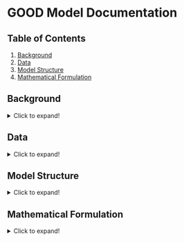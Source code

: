 # GOOD Model Documentation

## Table of Contents
1. [Background](#background)
2. [Data](#data)
3. [Model Structure](#model-structure)
4. [Mathematical Formulation](#mathematical-formulation)

## Background
<details>
<summary>Click to expand!</summary>

The Grid Optimized Operation Dispatch (GOOD) model was developed by Prof. Alan Jenn to investigate the impact of transportation electrification policies on the electric grid. The first version of the GOOD model relied on a combination of R (pre- and post-processing data) and GAMS (optimization). The present version is open source leveraging Python’s object-oriented programming structure and host of third-party libraries. The model uses Pyomo, a Python optimization package enabling LP, MIP, NLP, and a variety of other problem types.

### Purpose & Target User Group
The model is intended for researchers and policy makers to assess the impact of transportation decarbonization policies on the electric grid. It enables to conduct independent analysis within common modeling framework and shared data inputs to better evaluate the outcomes of different policy approaches.

### Prior Work & Use
The model has been used by Prof. Alan Jenn in prior work, including:

- Alan Jenn. "Emissions of electric vehicles in California's transition to carbon neutrality." Applied Energy. (2023). [DOI](https://doi.org/10.1016/j.apenergy.2023.120974)
- Wanshi Hong, Alan Jenn, and Bin Wang. "Electrified autonomous freight benefit analysis on fleet, infrastructure and grid leveraging Grid-Electrified Mobility (GEM) model.” Applied Energy. (2023) [DOI](https://doi.org/10.1016/j.apenergy.2023.120760)
- Yanning Li, Xinwei Li, and Alan Jenn. "Evaluating the emission benefits of shared autonomous electric vehicle fleets: A case study in California." Applied Energy. (2022). [DOI](https://doi.org/10.1016/j.apenergy.2022.119638)
- Fan Tong, Derek Wolfson, Alan Jenn, Corinne D. Scown, and Maximilian Auffhammer. "Energy consumption and charging load profiles from long-haul truck electrification in the United States." Environmental Research: Infrastructure and Sustainability 1, no. 2 (2021). [DOI](https://doi.org/10.1088/2634-4505/ac186a)
- Fan Tong, Alan Jenn, Derek Wolfson, Corrine Scown, Maximilian Auffhammer. “Health and Climate Impacts from Long-Haul Truck Electrification.” Environmental Science & Technology. (2021). [DOI](https://doi.org/10.1021/acs.est.1c01273)
- Colin JR Sheppard, Alan T. Jenn, Jeffery Buyers Greenblatt, Gordon S. Bauer, and Brian F. Gerke. “Private Versus Shared, Automated Electric Vehicles for US Personal Mobility: Energy Use, Greenhouse Gas Emissions, Grid Integration and Cost Impacts.” Environmental Science & Technology. (2021). [DOI](https://doi.org/10.1021/acs.est.0c06655)
- Alan Jenn, Kyle Clark-Sutton, Michael P. Gallaher, and Jeffrey Petrusa. “Environmental impacts of extreme fast charging.” Environmental Research Letters. (2020). [DOI](https://doi.org/10.1088/1748-9326/ab9870)
- Colin JR Sheppard, Gordon S. Bauer, Brian F. Gerke, Jeffery B. Greenblatt, Alan T. Jenn, and Anand R. Gopal. “A joint optimization scheme for the planning and operations of shared, autonomous, electric vehicle fleets serving mobility on demand”. Transportation Research Record (2019), pp. 1–19. [DOI](https://doi.org/10.1177/0361198119838270)

</details>

## Data
<details>
<summary>Click to expand!</summary>

### Data Sources

The model leverages data from the Environmental Protection Agency’s (EPA) [Emissions & Generation Integrated Database (eGRID)](https://www.epa.gov/egrid), [National Electric Energy Data System (NEEDS)](https://www.epa.gov/power-sector-modeling/national-electric-energy-data-system-needs) database, and [Power Sector Modeling Platform Using IPM](https://www.epa.gov/power-sector-modeling/2023-reference-case). The databases provide the portfolio of generators, their corresponding emission factors, and the capacity and cost of different generation resources for capacity expansion planning. Most of the input parameters are contained within eGRID and NEEDS.

#### eGRID
There is one input from eGRID: power plant characteristics.

**File: egrid2020_data_plants.csv**

This file contains attribute information about power plants in the US. Location information of interest includes:
- `UTLSRVNM` = utility
- `NERC` = NERC region
- `SUBRGN` = NEMS region
- `FIPSST` = State (FIPS code)
- `FIPSCNTY` = County (FIPS code)
- `LAT` = Latitude coordinates
- `LON` = Longitude coordinates
- `PLPRMFL` = Primary fuel
- `PLNOXRTA` = Annual emissions rate of NOx [lb/MWh]
- `PLSO2RTA` = Annual emissions rate of SO2 [lb/MWh]
- `PLCO2RTA` = Annual emissions rate of CO2 [lb/MWh]
- `PLCH4RTA` = Annual emissions rate of CH4 [lb/MWh]
- `PLN2ORTA` = Annual emissions rate of N2O [lb/MWh]

#### NEEDS
There are two primary files for NEEDS: power plant characteristics by IPM region and inter-IPM region transmission capacity and cost.

**File: needs_v617_parsed.csv**

This file contains attribute information about power plants in the US including:
- `RegionName` = IPM region
- `StateName` = State
- `CountyName` = County
- `PlantType` = Plant Type
- `FuelType` = Fuel Type
- `FossilUnit` = Indicator for fossil plant
- `Capacity` = Plant power capacity [MW]
- `Firing` = Type of firing system in coal plants
- `Bottom` = Type of bottom ash in coal plants
- `EMFControls` = Emission factor controls in coal plants
- `FuelCostTotal` = Annual cost of fuel [$]
- `FuelUsedTotal` = Annual volume of fuel used [MMBtu]
- `VOMCostTotal` = Cost of variable operations and maintenance [$/MWh]

Firing, Bottom, and EMFControls are necessary to pair with a separate dataset to get an approximation of the particulate emissions from coal plants.

The eGrid and NEEDS files can be merged via the ORISPL (in eGRID) and ORISCode (in NEEDS) columns, referring to the ORIS ID that is a standardized index for power plants in the United States.

**File: needs_v6_transmission.csv**

This file contains all information related to the parameters *c<sup>transCost</sup>* and *c<sup>transCap</sup>*. All combination of regions that have some capacity or transmission tariff (wheeling costs) are contained within this file. One important thing to note is that the transmission values are not symmetrical, capacity in one direction does not necessarily mean that the same capacity exists in the other direction.

### Data Parsing

#### Understanding fuel types
There are several different columns across the two datasets that provide indicators for what type of fuel a power plant uses to generate electricity. This isn’t entirely straightforward because a power plant can have multiple units or generators, and they may not always use the same fuel. For example, you could have a coal plant that has an oil generator backup (since this can be used to provide on-site power, or to even assist in the startup of the primary boiler). For the most part, the PLPRMFL provides the best sense of this, as it designates the dominant fuel as the primary fuel type for a power plant. However, there are sometimes reporting exemptions for power plants under a certain size, or if they have been exempted from emissions reporting through legacy policies - leading to a few instances of blank fuel types in the eGRID dataset. We can fix these by examining the plant categories in the NEEDS dataset and parsing in the correct fuel type. 

#### Fixing fuel costs
For all thermal generators, fuel costs (‘dispatch costs’) are not directly included within the dataset. They are calculated by combining total annual fuel cost, total annual fuel used, and heat rate to produce a cost per MWh.

![Fuel Cost Equation](https://latex.codecogs.com/svg.image?%7Bfuelcost%7D=%5Cleft(%5Cfrac%7BFuelCostTotal%7D%7BFuelUsedTotal%7D%5Cright)%5Ctimes%7BHeatRate%7D)

The fuel costs are further modified to account for generators with $0 fuel costs. First, for simplicity, we set the fuel costs of hydro and pumped storage to 0 and aim to modify constraints on water supply directly through constraints. Second, fossil plants that have reported costs of \$0 for their fuel supply we assign costs of fuel equal to the average cost of the same fuel within the same IPM region (accounting for inter-regional variability in fuel costs). Fuel costs are assigned by sampling the distribution of costs from neighboring regions for the same generator type and mapping the distribution sample to the $0 generators. The sample is grouped by location, generator type, and plant capacity to capture differences in costs due to capacities (e.g., economies of scale). This approach ensures the economic dispatch operation of the model is tied more closely to capacity of plants. If the sampling did not include capacity, then high capacity, $0 generators may have a low-capacity generator cost applied, which would not accurately reflect the different operating conditions due to capacity. 

#### Fixing emission rates
Many non-combustion plants have reported emission rates in the eGRID dataset typically due to on-site backup generators. To simplify, the emissions are simply set to 0 for these generators. For fossil plants that do not have information on emission rates, we set emissions to be equivalent to the average plant of the same fuel type with a similar overall capacity and heat rate.

**File: c01s01.pdf - c01s11.pdf**
These series of files provide information on particulate emission rates of different types of plants and allow us to supplement the emissions rates tracked by eGRID with additional information on condensable PM emissions rates. Each .pdf file contains information on the emissions associated with corresponding fuel types, broken down by specific attributes of each generator. The modifications look something like:

#### Aggregating generators
The raw data includes ~19,000 generators across the IPM regions. Including all generators in the model would cause the model to grow exponentially in size and become intractable to solve. To correct this, the generators are aggregated by IPM region grouped around heat rate, emissions rate, and fuel cost. In order retain model fidelity, generators are not aggregated into a single unit or type; for example, all combined cycle natural generators are combined into a single unit within the region. Prior model versions have settled around 5,000 generators across all US IPM regions as the appropriate amount of ensure model tractability and fidelity of results. 

Presently, the raw data is condensed to 5,000 generators by creating a node-link graph from each IPM region where each generator is a node and assigning the heat rate, emissions rate, and cost as node characteristics. In general, this approach applies k-means clustering to a graph.  Within the link component,  the ‘distance’ or difference between each nodal element is calculated between the source and target. Next, a weighted distance (difference) function is used to compose all the nodal characteristics into a single metric – ‘weighted distance’. The weighted distance is, 

![Weighted Distance Equation](https://latex.codecogs.com/svg.image?%5CLARGE%20e%5E%7B-%5Cleft%5Bw_1%5Ctimes%5Cfrac%7Blink_%7Bemissionsrate%7D%7D%7Blimit_%7Bemissionsrate%7D%7D&plus;w_2%5Ctimes%5Cfrac%7Blink_%7Bheatrate%7D%7D%7Blimit_%7Bheatrate%7D%7D&plus;w_3%5Ctimes%5Cfrac%7Blink_%7Bfuelcost%7D%7D%7Blimit_%7Bfuelcost%7D%7D%5Cright%5D%7D)

where *w<sub>1</sub>*, *w<sub>2</sub>*, and *w<sub>3</sub>* are equal to 1. The links are filtered by setting the maximum ‘distance’ or difference for each metric (emissions rate = 2,000; heat rate = 2,000; fuel costs = 10). The filtering enables a user to flexibly set the limits for which generators should be linked together in each graph. Once the links are filtered, the communities are found using the weighted distance values calculated; communities are groupings of nodes like clusters of data points used in traditional k-means analysis. The communities are found using the networkx.greedy_modularity_communities where weight is set the ‘weighted_distance’. The weighting determines which links should be prioritized when identifying a community. Thus, if the weights (*w<sub>1</sub>*, *w<sub>2</sub>*, and *w<sub>3</sub>*) are changed then a community will be formed that reflects either emissions rate, heat rate, or fuel cost more. For example, if a user wants is performing a model run that requires more specific emissions results, they will decrease the weight placed emissions rate as the exponential decay function will minimize the impact of higher weights and increase the impact of lower weights. The number of communities can be adjusted by changing the resolution. To reached ~5,000 generators, the resolution is set to 1.1. 

#### Power Sector Modeling Platform
The Power Sector Modeling Platform provides multiple datasets: 

- **File: Table 4-39 Wind Generation Profiles in EPA Platform v6.csv**
This file contains capacity factor information for wind turbines in kWh generation per MW of capacity. This information is broken down by IPM region, resource group, month, day of the month, and hour. This provides information on c^windCF.
- **File: table_2-2_load_duration_curves_used_in_epa_platform_v6.csv**
This file contains information on the demand loads in each IPM region, broken down by month, day, and hour of the year. This provides information on c^demandLoad.
- **File: table_4-38_onshore_regional_potential_wind_capacity_mw_by_trg_and_cost_class_in_epa_platform_v6.csv**
This file contains information on the maximum available wind resource (MW) broken down by IPM region, resource group, and cost class. This provides information on c^windMax.
- **File: table_4-40_capital_cost_adder_for_new_onshore_wind_plants_in_epa_platform_v6.csv**
This file contains information on the capital cost of installing new wind resources ($/MW) broken down by IPM region, resource group, and cost class. This provides information on c^windCost.
- **File: table_4-41_solar_photovoltaic_regional_potential_capacity_mw_by_resource_and_cost_class_in_epa_platform_v6.csv**
This file contains information on the maximum available source resource (MW) broken down by IPM region, resource group, and cost class. This provides information on c^solarMax.
- **File: table_4-43_solar_photovoltaic_generation_profiles_in_epa_platform_v6.csv**
This file contains capacity factor information for solar PV in kWh generation per MW of capacity. This information is broken down by IPM region, resource group, month, day of the month, and hour. This provides information on c^solarCF.
- **File: table_4-44_capital_cost_adder_for_new_solar_pv_plants_in_epa_platform_v6.csv**
This file contains information on the capital cost of installing new solar resources ($/MW) broken down by IPM region, resource group, and cost class. This provides information on c^solarCost.
- **File: Table 3-23 State Power Regulations included in EPA Platform v6.pdf**
This file contains state-level regulations that provide guidance for formation of constraints that allow for the GOOD model to reflect restrictions on operations of power generation units throughout the country. Different constraints are likely needed to capture the variety of regulations.

</details>

## Model Structure
<details>
<summary>Click to expand!</summary>

The GOOD Model leverages the object-oriented structure of Python. Using Pyomo, the model reflects the mathematical formulation—sets, parameters, variables, objectives, and constraints—as Pyomo objects. The model will still utilize Pyomo components—sets, parameters, variables, objective, and constraints. Importantly, all Pyomo does is write a `.lp` file that is passed to a solver (i.e., CBC, Gurobi, HiGHS, etc.). The solver is the component which finds the optimal solution while Pyomo serves as the interface to it. Solvers are either free (CBC, GLPK, HiGHS) or require a commercial license (Gurobi). As this model intends to be open source, it will use a free solver. If a user has access to a commercial solver, they can easily insert it into the model.

### Data Input Pre-processing
Dependencies:
- `pandas`
- `numpy`
- `networkx`
- `json`

### Optimization
Modules:
- `opt_model.py`
- `RegionNode.py`
- `Generator.py`
- `Solar.py`
- `Wind.py`
- `Storage.py`
- `Load.py`
- `Transmission.py`

Dependencies:
- `Pyomo`

The model structure reflects a node-link graph where the nodes are each region, and the links are the transmission lines connecting the regions. Structuring the model as a graph better reflects the physical architecture of the electric grid, and it more easily enables the use of Python objects. The model includes seven objects stored within a similarly named module:

- `RegionNodes`
- `Transmission`
- `Generators`
- `Solar`
- `Wind`
- `Storage`
- `Load`

The objects are accessed by the optimization module (`opt_model.py`). The class parses the data, instantiates the model, creates the region and transmission objects, collects the parameters, variables, objectives, and constraints created in the objects, solves the model, and returns the results (Figure 1).

![GOOD Model structure diagram](URL_to_diagram_image)

RegionNodes and Transmission are the primary objects through which the other objects are accessed. Mirroring the mathematical formulation and the physical representation of the grid, each region hosts generators, solar, wind, storage, and load. Pyomo model components (sets, parameters, variables, objective, constraints) are created for each RegionNode by the corresponding object – Generator, Solar, Wind, Storage, or Load. For example, the Generator class handles the generator capacity and cost data translating each into parameters, the generation decision variable, the generation term for the objective function, and generation-specific constraints. A similar process is completed for the Link objects.

Generalizing the model attributes in this way enables more flexible and extensible modeling for future needs. For instance, a user could model specific managed charging approaches or other demand response strategies by adjusting data inputs to the Load class or add a completely new object to handle load modification. Either change could be implemented without significantly impacting other parts of the model. 

### Diagnostics
Module:
- `diagnostics.py`

Dependencies:
- `pandas`
- `numpy`
- `matplotlib.pyplot`
- `seaborn`

To validate the model, there are four diagnostic metrics used to compare baseline outputs:
- Total kWh generated
- Total CO2e emitted
- Annual fuel mix
- Supply-demand balancing

The metrics used 2021 data as the baseline from eGRID and NEEDs. The diagnostics metrics are found on [Historical eGRID Data](https://www.epa.gov/egrid/historical-egrid-data):
- Total kWh generated: Summary Tables (xlsx) Table 2
- Total CO2e emitted: Summary Tables (xlsx) Table 1 & Table 2
- Annual fuel mix: Summary Tables (xlsx) Table 2, row 31 ('Generation Resource Mix (percent)')

### Results Processing
Modules:
- `opt_model.py`

Dependencies:
- `matplotlib.pyplot`
- `plotly`
- `pandas`

Model results are generated in the `results()` function within each object—`Generator`, `Solar`, `Wind`, `Storage`, and `Transmissions`. `RegionNode` calls the `results()` function for the region-specific objects. All results are gathered within `opt_model` and appended to the node-link graph data input. Results are accessed via `<variable_assigned_to_model>.results[<region_name>]`.

To enable ease of analysis and use, the module generates the raw results as a `.csv` or `.json` and provides a series of summary plots that can be directly included in a report and examined locally using `plotly` via `streamlit`. The module allows the user to return all plots by region, balancing authority, or state. The default plots display results nationally. The plots included:
- Generation mix
	- Hourly mix as a stacked line plot
	- Annual mix by region as a stacked bar chart
- Emissions rate
	- Hourly mix as a stacked line plot
	- Annual mix by region as stacked bar chart
	- Annual CO2e by region as a shaded map
- Stationary storage operating curve
	- Charged & discharge curve as a line chart by region
- Map of new solar and wind capacity
	- Circles mapped to region varied by size to reflect built capacity

</details>

## Mathematical Formulation
<details>
<summary>Click to expand!</summary>

The mathematical formulation is defined in part by the input data; however, it still reflects still reflects the node-link graph that form the basis of the code structure. There is some balance to this as we think about the generalizability of the model versus what is dictated by the data, we are using so keep this in mind as you consider the model.

### 4.1 Sets

- *g*: Set of all generators. {n~10<sup>3</sup>}
	- *hydro*: A subset of *g*, representing the set of hydroelectric generators.
- *wrc*: Wind resource classes. {n~10<sup>1</sup>}
- *src*: Solar resource classes. {n~10<sup>1</sup>}
- *cc*: Cost classes.
- *t*: Time periods represented in the model, defaulting to hourly. {n~10<sup>3</sup>}
- *r*: Set of regions used in the model, defaulting to IPM regions in most versions. {n~10<sup>2</sup>}
	- *o*, *p*: Alias set of *r*, used for bookkeeping purposes when you need to use the same sets more than once in a single equation (i.e., for transmission when you need to represent "from" and "to").

Importantly, *r* is represented as each RegionNode object and is not used as a typical index set. Instead, region-specific parameters, decision variables, objective terms, and constraints are created. The pyomo object names contain each region name. For example, the generation decision variable is names model.[r]\_generation where r is the name of the IPM region. When reviewing the parameters, objective function, and constraints, *r* should be interpreted as an object whereas all other sets can be interpreted as traditional sets.

*wrc* and *src* reflect the quality –  “really good”, “good”, “okay”, “somewhat bad”, “really bad” and amount of solar irradiation and wind resources. The input data provide distinctions for capacity factors, costs of generation, and transmission costs for different classes of these resources in each of the regions, thus giving much more accurate representation of renewable resources.

Within the model, the sets are represented as the model object name – *model* – followed by the set name. For example, the time set is *model.t*. 

There are several additional sets that can be incorporated depending on the scenario needs: 

- *d*: different set of time periods represented in the model, defaulting to daily. This has been primarily used to represent constraints for charge management where EV load demands have to be fulfilled at a daily level. (this is one area to think about carefully when generalizing) {n~10<sup>2</sup>}
- *s*: set of regions used in the model corresponding to states (usually for policy constraints) {n~10<sup>2</sup>}
- *gtor<sub>g,r<sub>*: 2-dimensional set mapping generators *g* to regions *r*
- *gtos<sub>g,s<sub>*: 2-dimensional set mapping generators *g* to states *s*
- *ttod<sub>t,d<sub>*: 2-dimensional set mapping time period (hours) *t* to time period (days) *d*

### 4.2 Parameters

- *c<sub>r,g</sub><sup>genCost</sup>*: the cost to generate a unit of power from generator *g* in region *r* [$/MW]
- *c<sub>r,g</sub><sup>genMax</sup>*: the maximum generation capacity of generator *g* in region *r* [MW]

#### Transmission:
- *c<sub>r,o</sub><sup>transCost</sup>*: the wheeling costs associated with transmitting power from region *r* to region *o* [$/MW]
- *c<sub>r,o</sub><sup>transCap</sup>*: the maximum transmission capacity between regions *r* and *o* [MW]
- *c<sup>transLoss</sup>*: the losses associated with transmitting power between regions; in this model, it is fixed regardless of distance [unitless fraction]

#### Solar:
- *c<sub>r,src</sub><sup>solarCap</sup>*: the existing capacity of solar generation of a specific resource class *src* in region *r* [MW]
- *c<sub>r,src</sub><sup>solarMax</sup>*: the maximum solar capacity of specific resource class *src* and cost class *cc* in region *r* [MW]
- *c<sub>r,src,cc</sub><sup>solarCost</sup>*: the cost of new solar capacity of specific resource class *src* in region *r* [$/MW]
- *c<sub>r,src,t</sub><sup>solarCF</sup>*: the capacity factor of solar generators of a specific resource class *src* in region *r* in a given time period *t* [unitless fraction]
- *c<sub>r,src</sub><sup>solarTransCost</sup>*: the cost to build transmission for new solar capacity of a specific resource class *src* in region *r* [$/MW]

#### Wind:
- *c<sub>r,wrc</sub><sup>windCap</sup>*: the existing capacity of wind generation of a specific resource class *wrc* in region *r* [MW]
- *c<sub>r,wrc,cc</sub><sup>windMax</sup>*: the maximum wind capacity of specific resource class *wrc* and cost class *cc* in region *r* [MW]
- *c<sub>r,wrc,cc</sub><sup>windCost</sup>*: the cost of new wind capacity of specific resource class *wrc* and cost class *cc* in region *r* [$/MW]
- *c<sub>r,wrc,t</sub><sup>windCF</sup>*: the capacity factor of wind generators of a specific resource class *wrc* in region *r* in a given time period *t* [unitless fraction]
- *c<sub>r,wrc</sub><sup>windTransCost</sup>*: the cost to build transmission for new wind capacity of a specific resource class *wrc* in region *r* [$/MW]

#### Storage:
- *c<sub>r</sub><sup>storCap</sup>*: the maximum storage capacity of storage assets in region *r* [MWh]
- *c<sup>storLoss</sup>*: the roundtrip efficiency of energy going through storage [unitless fraction]
- *c<sup>storFlowCap</sup>*: the maximum amount of power relative to its capacity that storage can either charge or discharge [unitless fraction]

#### Load:
- *c<sub>r,t</sub><sup>demandLoad</sup>*: the baseload demand for energy in region *r* in time period *t* [MWh]
- *c<sub>r,t</sub><sup>evLoad</sup>*: the demand from charging EVs in region *r* in time period *t* [MWh]
- *c<sub>r,d</sub><sup>evFixedLoad</sup>*: the aggregate daily demand from charging EVs in region *r* over time period *d* [MWh]

#### Policy:
- *c<sub>r</sub><sup>RPS</sup>*: the Renewable Portfolio Standard requirements for renewable generation in a given year in region *r* [unitless fraction]
- *c<sub>s</sub><sup>importLimit</sup>*: the maximum import of electricity into a specific state [MWh]
- *c<sub>s</sub><sup>pollutionLimit</sup>* (placeholder for cross-state pollution): the maximum limit of pollution emitted in region *s* (can represent multiple pollutants if needed - another index would be needed probably) [mass]

### Decision Variables<sub></sub><sup></sup>
- *x<sub>r,g,t</sub><sup>gen</sup>*: for each generator *g*, this variable determines how much energy is being produced in each time period *t* in region *r*. The units are technically Megawatts [MW] but, conveniently when *t* is defined as an hourly period, the amount *x<sub>gen</sub>* also represents the energy produced in that time period [MWh] (since you are multiplying by 1 hour).
- *x<sub>r,o,t</sub><sup>trans</sup>*: this variable tells us the power being sent in a transmission line from region *r* to region *o* during time period *t* [MW].
- *x<sub>r,src,cc</sub><sup>solarNew</sup>*: the amount of new solar generation capacity to add of a specific solar resource class *src* in region *r* [MW].
- *x<sub>r,wrc,cc</sub><sup>windNew</sup>*: the amount of new wind generation capacity to add of a specific wind resource class *wrc* in region *r* [MW].
- *x<sub>r,t</sub><sup>storSOC</sup>*: the aggregate state-of-charge of storage in a region *r* in time period *t* [MWh].
- *x<sub>r,t</sub><sup>storCharge</sup>*: the amount of power from the grid used to charge storage in region *r* in time period *t* [MW].
- *x<sub>r,t</sub><sup>storDischarge</sup>*: the amount of power discharged by storage to the grid in region *r* in time period *t* [MW].

Possible additions:

- *x<sub>r,t</sub><sup>evLoad</sup>*: the charging demand from electric vehicles in a region *r* in time period *t*. This is only a decision variable in scenarios where we allow an operator to do managed charging (hence controlling the total load that the grid must satisfy) - otherwise, this variable would be represented as a fixed parameter (when smart charging is "turned off") [MW].
- V2G representation: More nuanced storage representation (instead of aggregating storage within a region, hence assuming uniformity of the storage resource) - but this could dramatically increase computational complexity.

### Objective Function

This objective function minimizes the cost to operate (dispatch) and build out (capacity expansion) of the bulk power system.

![Objective Function](https://latex.codecogs.com/svg.image?%5Csum_r%7B%5Csum_g%7B%5Csum_t%20x%5E%7Bgen%7D_%7Br,g,t%7Dc%5E%7BgenCost%7D_%7Br,g%7D%7D%7D&plus;%5Csum_r%7B%5Csum_o%7B%5Csum_t%20x%5E%7Btrans%7D_%7Br,o,t%7Dc%5E%7BtransCost%7D_%7Br,o%7D%7D%7D%5C%5C&plus;%5Csum_r%7B%5Csum_%7Bsrc%7D%7B%5Csum_%7Bcc%7D%7Bx%5E%7BsolarNew%7D_%7Br,src,cc%7D%5Cleft(c%5E%7BsolarCost%7D_%7Br,src,cc%7D&plus;c%5E%7BsolarTransCost%7D_%7Br,src%7D%5Cright)%7D%7D%7D&plus;%5Csum_r%7B%5Csum_%7Bwrc%7D%7B%5Csum_%7Bcc%7D%7Bx%5E%7BwindCost%7D_%7Br,wrc,cc%7D%5Cleft(c%5E%7BwindCost%7D_%7Br,wrc,cc%7D&plus;c%5E%7BwindTransCost%7D_%7Br,wrc%7D%5Cright)%7D%7D%7D)

There are two key items to note: 
- Set *r* is present within the formulation, but is not directly present the code as described in 4.1
- Dispatch and capacity are going to be in vastly different units - but at the end of the day solar capacity only really cares about its comparative cost to wind capacity (due to the constraints we use later on).

Additional components can be added to the objective to model different policy scenarios, load modification schemes, such as EV V2G, and potentially other elements provided they are related to EVs and transportation electrification: 
- Carbon pricing
- Pollution pricing (data is available for this)
- Economic capacity expansion
	- Storage capacity costs
- EV V2G generation - may not necessarily belong in the objective function (depending on how we want to set things up)
- New transmission capacity

### Constraints
All constraints applied in the model.

#### Energy Balance

![Energy Balance](https://latex.codecogs.com/svg.image?%5Csum_%7Br%7D%5Csum_%7Bg%7D%5Csum_%7Bt%7Dx%5E%7Bgen%7D_%7Br,g,t%7D&plus;%5Csum_%7Br%7D%5Csum_%7Bsrc%7D%5Csum_%7Bcc%7D(x%5E%7BsolarNew%7D_%7Br,src,cc%7D&plus;c%5E%7BsolarCap%7D_%7Br,src,cc%7D)c%5E%7BsolarCF%7D_%7Br,src,t%7D&plus;%5C%5C%5Csum_%7Br%7D%5Csum_%7Bwrc%7D%5Csum_%7Bcc%7D(x%5E%7BwindNew%7D_%7Br,wrc,cc%7D&plus;c%5E%7BwindCap%7D_%7Br,wrc,cc%7D)c%5E%7BwindCF%7D_%7Br,wrc,t%7D&plus;%5Csum_%7Bo%7D%5Csum_%7Br%7D%5Csum_%7Bt%7Dx%5E%7Btrans%7D_%7Br,o,t%7Dc%5E%7BtransLoss%7D%5C%5C-%5Csum_%7Br%7D%5Csum_%7Bp%7D%5Csum_%7Bt%7Dx%5E%7Btrans%7D_%7Br,t,p%7D-%5Csum_%7Br%7D%5Csum_%7Bt%7Dc%5E%7Bload%7D_%7Br,t%7D%5Cge%200%5C;%5Cforall%5C;(r,t))

This constraint forces generation to (at least) match load. Dispatchable generation is fairly straightforward and represented by *x<sup>gen</sup>*. Renewable resources are automatically dispatched based on their capacity and corresponding capacity factors. Lastly, transmission is handled by two terms relative to region “r”: everything going into *r* is represented by the *x<sub>r,o,t</sub><sup>trans</sup>* term and everything going out of *r* is represented by the *x<sub>r,p,t</sub><sup>trans</sup>* term. Demand is divided into baseload demand and EV charging demand, both of which are fixed over the course of a full year.

##### Energy Balance (Smart Charging)

![Energy Balance Smart Charging](https://latex.codecogs.com/svg.image?%5Csum_%7Br%7D%5Csum_%7Bg%7D%5Csum_%7Bt%7Dx%5E%7Bgen%7D_%7Br,g,t%7D&plus;%5Csum_%7Br%7D%5Csum_%7Bsrc%7D%5Csum_%7Bcc%7D(x%5E%7BsolarNew%7D_%7Br,src,cc%7D&plus;c%5E%7BsolarCap%7D_%7Br,src,cc%7D)c%5E%7BsolarCF%7D_%7Br,src,t%7D&plus;%5C%5C%5Csum_%7Br%7D%5Csum_%7Bwrc%7D%5Csum_%7Bcc%7D(x%5E%7BwindNew%7D_%7Br,wrc,cc%7D&plus;c%5E%7BwindCap%7D_%7Br,wrc,cc%7D)c%5E%7BwindCF%7D_%7Br,wrc,t%7D&plus;%5Csum_%7Bo%7D%5Csum_%7Br%7D%5Csum_%7Bt%7Dx%5E%7Btrans%7D_%7Br,o,t%7Dc%5E%7BtransLoss%7D%5C%5C-%5Csum_%7Br%7D%5Csum_%7Bp%7D%5Csum_%7Bt%7Dx%5E%7Btrans%7D_%7Br,t,p%7D-%5Csum_%7Br%7D%5Csum_%7Bt%7D%5Cleft(c%5E%7Bload%7D_%7Br,t%7D&plus;x%5E%7BevLoad%7D_%7Br,t%7D%5Cright)%5Cge%200%5C;%5Cforall%5C;(r,t))

This constraint is an alternative scenario to the original Energy Balance Constraint, the only difference being that the charging demand term is no longer fixed and is instead represented as a decision variable. This means that the operator can adjust the demand to best meet the requirements of the grid.

##### Energy Balance (EV Load)

![Energy Balance EV Load](https://latex.codecogs.com/svg.image?%5Csum_%7Bt%5Cepsilon%20ttod_%7Bt,d%7D%7D%7Bx%5E%7BevLoad%7D_%7Br,t%7D-c%5E%7BevFixedLoad%7D_%7Br,d%7D%7D%5Cge0;%5Cforall(r,d))

To ensure that some aggregate charging load is met, this constraint requires that the total daily load is fulfilled in situations where managed charging happens (i.e. Energy Balance alternate)--this is what prevents the operator from simply choosing not to charge any of the vehicles and setting *x<sup>evLoad</sup>* to 0. More nuances can be added to this constraint: e.g., further constraints on charging times from travel behavior, etc.

#### Generator Capacity

![Generator Capacity](https://latex.codecogs.com/svg.image?c%5E%7BmaxGen%7D_g-x%5E%7Bgen%7D_%7Bg,t%7D%5Cge%200%5C;%5Cforall%5C;(g,t))

This constraint prevents power plants from producing more power than the rated capacity of the generator.

#### Storage
##### Storage Capacity

![Storage Capacity](https://latex.codecogs.com/svg.image?c%5E%7BstorCap%7D-x%5E%7BstorSOC%7D_%7Br,t%7D%5Cge%200;%5Cforall(r,t))

This constraint prevents storage units from storing more energy than the rated capacity of the storage system.

##### Storage State-of-Charge

![Storage SOC](https://latex.codecogs.com/svg.image?x%5E%7BstorSOC%7D_%7Br,t%7D-x%5E%7BstorSOC%7D_%7Br,t-1%7D-x%5E%7BstorCharge%7D_%7Br,t-1%7Dc%5E%7BstorLoss%7D&plus;x%5E%7BstorDischarge%7D_%7Br,t-1%7D=0%5C;%5Cforall%5C;(r,t))

This constraint balances the storage state-of-charge in each time period. It states that the SOC can be calculated by taking the previous time period’s SOC, adding the energy from charging the battery and subtracting the energy discharged from the battery in the same time period. Note that the storage will never choose to charge/discharge at the same time due to the roundtrip efficiency loss (which will ultimately increase the cost in the objective function).

##### Storage Flow Limits (Charging)

![Storage Flow Charging](https://latex.codecogs.com/svg.image?c%5E%7BstorCap%7Dc%5E%7BstorFlowCap%7D-x%5E%7BstorCharge%7D_%7Br,t%7D%5Cge%200;%5Cforall(r,t))

This constraint prevents storage units from charging faster than their max charge rate.

##### Storage Flow Limits (Discharging)

![Storage Flow Discharging](https://latex.codecogs.com/svg.image?c%5E%7BstorCap%7Dc%5E%7BstorFlowCap%7D-x%5E%7BstorDischarge%7D_%7Br,t%7D%5Cge%200;%5Cforall(r,t))

This constraint prevents storage units from discharging faster than their max discharge rate.

#### Renewable Resource Capacity

![Solar Cap](https://latex.codecogs.com/svg.image?c%5E%7BsolarMax%7D_%7Br,src,cc%7D-x%5E%7BsolarNew%7D_%7Br,src,cc%7D%5Cge%200;%5Cforall(r,src,cc))

This constraint prevents more solar capacity being built than a given region can host. 

![Wind Cap](https://latex.codecogs.com/svg.image?c%5E%7BwindMax%7D_%7Br,wrc,cc%7D-x%5E%7BwindNew%7D_%7Br,wrc,cc%7D%5Cge%200;%5Cforall(r,wrc,cc))

This constraint prevents more wind capacity being built than a given region can host. 

#### Policy Constraints
##### Renewable Portfolio Standards

![RPS](https://latex.codecogs.com/svg.image?%5Csum_t%7B%5Csum_%7Bsrc%7D%7B%5Csum_%7Bwrc%7D%7B%5Cleft(%5Cleft(x%5E%7BsolarNew%7D_%7Br,src%7D&plus;c%5E%7BsolarCap%7D_%7Br,src%7D%5Cright)c%5E%7BsolarCF%7D_%7Br,t,src%7D&plus;%5Cleft(x%5E%7BwindNew%7D_%7Br,src%7D&plus;c%5E%7BwindCap%7D_%7Br,src%7D%5Cright)c%5E%7BwindCF%7D_%7Br,t,src%7D%5Cright)%7D%7D%7D-c%5E%7BRPS%7D_%7Br%7D%5Csum_%7Bt%7D%7B%5Csum_%7Bg%5Cepsilon%20gtor_%7Bg,r%7D%7D%7Bx%5E%7Bgen%7D_%7Bg,t%7D%7D%7D%5Cge0;%5Cforall%20r)

This is an important constraint for capacity expansion (non-economic based). This accounts for state-level RPS policies that require a certain percentage (*c<sup>RPS</sup>*) of total generation to come from renewable sources. Constraint is not presently included in the model.

##### Electricity Imports

![Import limits](https://latex.codecogs.com/svg.image?c%5E%7BimportLimit%7D_%7Bs%7D-%5Csum_%7Br,t,s%7Dx%5E%7Btrans%7D_%7Br,t,s%7D%5Cge0;%5Cforall%20s)

Some states have limits on electricity imports (especially for RPS), which we can represent with this constraint. This constraint is not presently included in the model.

</details>
